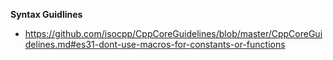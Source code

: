 
**Syntax Guidlines**
- https://github.com/isocpp/CppCoreGuidelines/blob/master/CppCoreGuidelines.md#es31-dont-use-macros-for-constants-or-functions